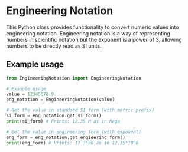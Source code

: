 # Engineering Notation

This Python class provides functionality to convert numeric values into engineering notation. Engineering notation is a way of representing numbers in scientific notation but the exponent is a power of 3, allowing numbers to be directly read as SI units.

## Example usage

```py
from EngineeringNotation import EngineeringNotation

# Example usage
value = 12345678.9
eng_notation = EngineeringNotation(value)

# Get the value in standard SI form (with metric prefix)
si_form = eng_notation.get_si_form()
print(si_form) # Prints: 12.35 M as in Mega

# Get the value in engineering form (with exponent)
eng_form = eng_notation.get_engieering_form()
print(eng_form) # Prints: 12.35E6 as in 12.35*10^6
```
